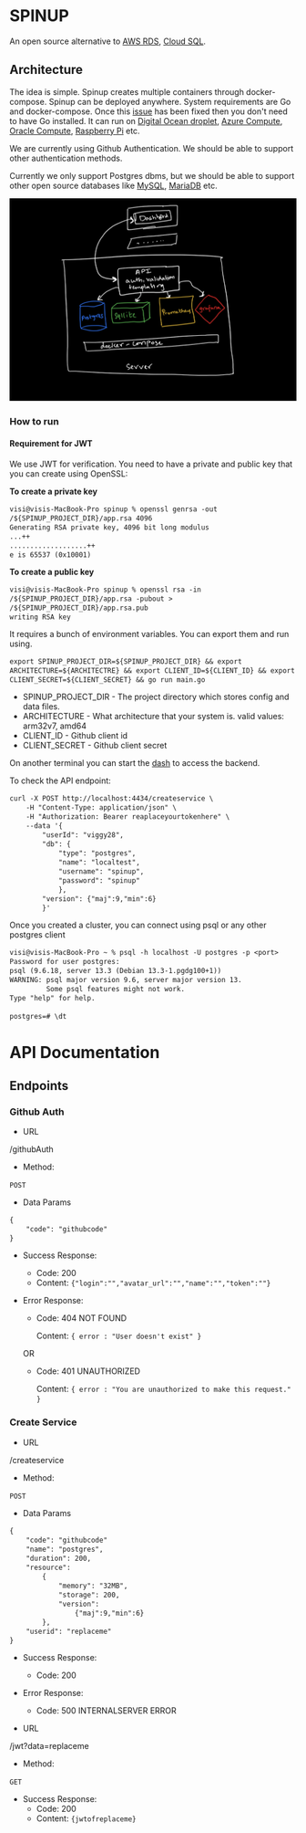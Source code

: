 # SPINUP

An open source alternative to [AWS RDS](https://aws.amazon.com/rds/), [Cloud SQL](https://cloud.google.com/sql). 

## Architecture

The idea is simple. Spinup creates multiple containers through docker-compose. 
Spinup can be deployed anywhere. System requirements are Go and docker-compose. Once this [issue](https://github.com/spinup-host/spinup/issues/45) has been fixed then you don't need to have Go installed. It can run on [Digital Ocean droplet](https://www.digitalocean.com/products/droplets/), [Azure Compute](https://azure.microsoft.com/en-us/product-categories/compute/), [Oracle Compute](https://www.oracle.com/cloud/compute/), [Raspberry Pi](https://www.raspberrypi.org/) etc. 

We are currently using Github Authentication. We should be able to support other authentication methods.

Currently we only support Postgres dbms, but we should be able to support other open source databases like [MySQL](https://www.mysql.com/), [MariaDB](https://mariadb.org/) etc.

![architecture](architecture.jpeg)
### How to run

#### Requirement for JWT
We use JWT for verification. You need to have a private and public key that you can create using OpenSSL:

**To create a private key**
```
visi@visis-MacBook-Pro spinup % openssl genrsa -out /${SPINUP_PROJECT_DIR}/app.rsa 4096 
Generating RSA private key, 4096 bit long modulus
...++
...................++
e is 65537 (0x10001)
```

**To create a public key**
```
visi@visis-MacBook-Pro spinup % openssl rsa -in /${SPINUP_PROJECT_DIR}/app.rsa -pubout > /${SPINUP_PROJECT_DIR}/app.rsa.pub
writing RSA key
```

It requires a bunch of environment variables. You can export them and run using.

```
export SPINUP_PROJECT_DIR=${SPINUP_PROJECT_DIR} && export ARCHITECTURE=${ARCHITECTRE} && export CLIENT_ID=${CLIENT_ID} && export CLIENT_SECRET=${CLIENT_SECRET} && go run main.go
```

* SPINUP_PROJECT_DIR - The project directory which stores config and data files.
* ARCHITECTURE - What architecture that your system is.
    valid values: arm32v7, amd64
* CLIENT_ID - Github client id
* CLIENT_SECRET - Github client secret

On another terminal you can start the [dash](https://github.com/spinup-host/spinup-dash) to access the backend.

To check the API endpoint:
```
curl -X POST http://localhost:4434/createservice \
    -H "Content-Type: application/json" \
    -H "Authorization: Bearer reaplaceyourtokenhere" \
    --data '{
        "userId": "viggy28",
        "db": {
            "type": "postgres",
            "name": "localtest",
            "username": "spinup",
            "password": "spinup"
            },
        "version": {"maj":9,"min":6}
        }'
```

Once you created a cluster, you can connect using psql or any other postgres client

```
visi@visis-MacBook-Pro ~ % psql -h localhost -U postgres -p <port>
Password for user postgres:
psql (9.6.18, server 13.3 (Debian 13.3-1.pgdg100+1))
WARNING: psql major version 9.6, server major version 13.
         Some psql features might not work.
Type "help" for help.

postgres=# \dt
```

# API Documentation
## Endpoints

### Github Auth

- URL

/githubAuth

- Method:

`POST`

- Data Params

```
{
    "code": "githubcode"
}
```

- Success Response:
    - Code: 200
    - Content: `{"login":"","avatar_url":"","name":"","token":""}`

- Error Response:

    - Code: 404 NOT FOUND

        Content: `{ error : "User doesn't exist" }`
    
    OR

    - Code: 401 UNAUTHORIZED

        Content: `{ error : "You are unauthorized to make this request." }`

### Create Service

- URL

/createservice

- Method:

`POST`

- Data Params

```
{
    "code": "githubcode"
    "name": "postgres",
    "duration": 200,
    "resource":
        {
            "memory": "32MB",
            "storage": 200,
            "version": 
                {"maj":9,"min":6}
        },
    "userid": "replaceme"
}
```

- Success Response:
    - Code: 200

- Error Response:

    - Code: 500 INTERNALSERVER ERROR

- URL

/jwt?data=replaceme

- Method:

`GET`

- Success Response:
    - Code: 200
    - Content: `{jwtofreplaceme}`
